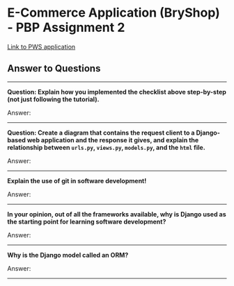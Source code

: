 # E-Commerce Application (BryShop) - PBP Assignment 2

[Link to PWS application](http://bryant-warrick-ecommerce.pbp.cs.ui.ac.id/)

## Answer to Questions

---

**Question: Explain how you implemented the checklist above step-by-step (not just following the tutorial).**

Answer:

---

**Question: Create a diagram that contains the request client to a Django-based web application and the response it gives, and explain the relationship between `urls.py`, `views.py`, `models.py`, and the `html` file.**

Answer:

---

**Explain the use of git in software development!**

Answer:

---

**In your opinion, out of all the frameworks available, why is Django used as the starting point for learning software development?**

Answer:

---

**Why is the Django model called an ORM?**

Answer:

---
